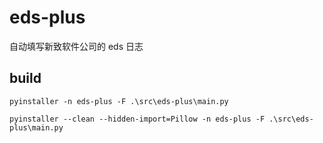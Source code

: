 # eds-plus
自动填写新致软件公司的 eds 日志

## build

```
pyinstaller -n eds-plus -F .\src\eds-plus\main.py

pyinstaller --clean --hidden-import=Pillow -n eds-plus -F .\src\eds-plus\main.py